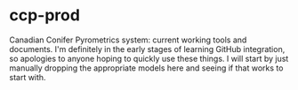 # ccp-prod
Canadian Conifer Pyrometrics system: current working tools and documents. 
I'm definitely in the early stages of learning GitHub integration, so apologies to anyone hoping to quickly use these things. 
I will start by just manually dropping the appropriate models here and seeing if that works to start with. 
